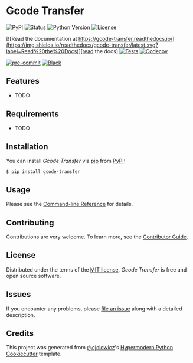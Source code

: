 # Gcode Transfer

[![PyPI](https://img.shields.io/pypi/v/gcode-transfer.svg)][pypi_]
[![Status](https://img.shields.io/pypi/status/gcode-transfer.svg)][status]
[![Python Version](https://img.shields.io/pypi/pyversions/gcode-transfer)][python version]
[![License](https://img.shields.io/pypi/l/gcode-transfer)][license]

[![Read the documentation at https://gcode-transfer.readthedocs.io/](https://img.shields.io/readthedocs/gcode-transfer/latest.svg?label=Read%20the%20Docs)][read the docs]
[![Tests](https://github.com/karajan1001/gcode-transfer/workflows/Tests/badge.svg)][tests]
[![Codecov](https://codecov.io/gh/karajan1001/gcode-transfer/branch/main/graph/badge.svg)][codecov]

[![pre-commit](https://img.shields.io/badge/pre--commit-enabled-brightgreen?logo=pre-commit&logoColor=white)][pre-commit]
[![Black](https://img.shields.io/badge/code%20style-black-000000.svg)][black]

[pypi_]: https://pypi.org/project/gcode-transfer/
[status]: https://pypi.org/project/gcode-transfer/
[python version]: https://pypi.org/project/gcode-transfer
[read the docs]: https://gcode-transfer.readthedocs.io/
[tests]: https://github.com/karajan1001/gcode-transfer/actions?workflow=Tests
[codecov]: https://app.codecov.io/gh/karajan1001/gcode-transfer
[pre-commit]: https://github.com/pre-commit/pre-commit
[black]: https://github.com/psf/black

## Features

- TODO

## Requirements

- TODO

## Installation

You can install _Gcode Transfer_ via [pip] from [PyPI]:

```console
$ pip install gcode-transfer
```

## Usage

Please see the [Command-line Reference] for details.

## Contributing

Contributions are very welcome.
To learn more, see the [Contributor Guide].

## License

Distributed under the terms of the [MIT license][license],
_Gcode Transfer_ is free and open source software.

## Issues

If you encounter any problems,
please [file an issue] along with a detailed description.

## Credits

This project was generated from [@cjolowicz]'s [Hypermodern Python Cookiecutter] template.

[@cjolowicz]: https://github.com/cjolowicz
[pypi]: https://pypi.org/
[hypermodern python cookiecutter]: https://github.com/cjolowicz/cookiecutter-hypermodern-python
[file an issue]: https://github.com/karajan1001/gcode-transfer/issues
[pip]: https://pip.pypa.io/

<!-- github-only -->

[license]: https://github.com/karajan1001/gcode-transfer/blob/main/LICENSE
[contributor guide]: https://github.com/karajan1001/gcode-transfer/blob/main/CONTRIBUTING.md
[command-line reference]: https://gcode-transfer.readthedocs.io/en/latest/usage.html
